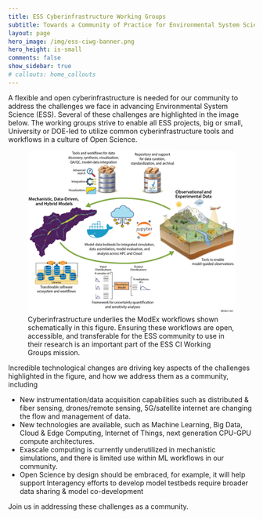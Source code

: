 ```yaml
---
title: ESS Cyberinfrastructure Working Groups
subtitle: Towards a Community of Practice for Environmental System Science
layout: page
hero_image: /img/ess-ciwg-banner.png
hero_height: is-small
comments: false
show_sidebar: true
# callouts: home_callouts
---
```


A flexible and open cyberinfrastructure is needed for our community to address the challenges  we face in advancing Environmental System Science (ESS).   Several of these challenges are highlighted in the image below.  The working groups strive to enable all ESS projects, big or small, University or DOE-led to utilize common cyberinfrastructure tools and workflows in a culture of Open Science. 

<figure>
  <img src="/img/ESS-CIWG-big-picture-workflows.jpg" width=800>
  <figcaption>
  Cyberinfrastructure underlies the ModEx workflows shown schematically in this figure. Ensuring these workflows are open, accessible, and transferable for the ESS community to use in their research is an important part of the ESS CI Working Groups mission.
  </figcaption>
</figure>

Incredible technological changes are driving key aspects of the challenges highlighted in the figure, and how we address them as a community, including

  * New instrumentation/data acquisition capabilities such as
    distributed & fiber sensing, drones/remote sensing, 5G/satellite
    internet are changing the flow and management of data.
  * New technologies are available, such as Machine Learning, Big
    Data, Cloud & Edge Computing, Internet of Things, next generation
    CPU-GPU compute architectures.
  * Exascale computing is currently underutilized in mechanistic
    simulations, and there is limited use within ML workflows in our
    community.
  * Open Science by design should be embraced, for example, it will
    help support Interagency efforts to develop model testbeds require
    broader data sharing & model co-development

Join us in addressing these challenges as a community.
